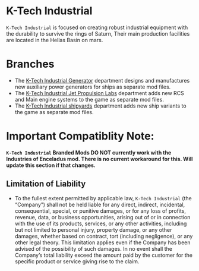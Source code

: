 # K-Tech Industrial
`K-Tech Industrial` is focused on creating robust industrial equipment with the durability to survive the rings of Saturn, Their main production facilities are located in the Hellas Basin on mars.

# Branches
- The [K-Tech Industrial Generator]() department designs and manufactures new auxiliary power generators for ships as separate mod files.
- The [K-Tech Industrial Jet Propulsion Labs]() department adds new RCS and Main engine systems to the game as separate mod files. 
- The [K-Tech Industrial shipyards]() department adds new ship variants to the game as separate mod files. 

# Important Compatiblity Note:
**`K-Tech Industrial` Branded Mods DO NOT currently work with the Industries of Enceladus mod. There is no current workaround for this. Will update this section if that changes.**

## Limitation of Liability

- To the fullest extent permitted by applicable law, `K-Tech Industrial` (the “Company”) shall not be held liable for any direct, indirect, incidental, consequential, special, or punitive damages, or for any loss of profits, revenue, data, or business opportunities, arising out of or in connection with the use of its products, services, or any other activities, including but not limited to personal injury, property damage, or any other damages, whether based on contract, tort (including negligence), or any other legal theory. This limitation applies even if the Company has been advised of the possibility of such damages. In no event shall the Company’s total liability exceed the amount paid by the customer for the specific product or service giving rise to the claim.
